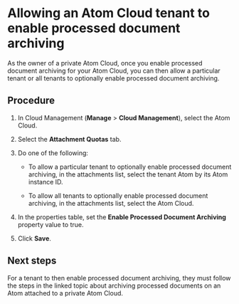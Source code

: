 # Allowing an Atom Cloud tenant to enable processed document archiving 

<head>
  <meta name="guidename" content="Integration"/>
  <meta name="context" content="GUID-1891d09f-87b7-4a3c-92fe-d61f8c98c829"/>
</head>


As the owner of a private Atom Cloud, once you enable processed document archiving for your Atom Cloud, you can then allow a particular tenant or all tenants to optionally enable processed document archiving.

## Procedure

1.  In Cloud Management \(**Manage** \> **Cloud Management**\), select the Atom Cloud.

2.  Select the **Attachment Quotas** tab.

3.  Do one of the following:

    -   To allow a particular tenant to optionally enable processed document archiving, in the attachments list, select the tenant Atom by its Atom instance ID.

    -   To allow all tenants to optionally enable processed document archiving, in the attachments list, select the Atom Cloud.

4.  In the properties table, set the **Enable Processed Document Archiving** property value to true.

5.  Click **Save**.

## Next steps

For a tenant to then enable processed document archiving, they must follow the steps in the linked topic about archiving processed documents on an Atom attached to a private Atom Cloud.